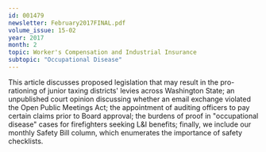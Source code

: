 ```yaml
---
id: 001479
newsletter: February2017FINAL.pdf
volume_issue: 15-02
year: 2017
month: 2
topic: Worker's Compensation and Industrial Insurance
subtopic: "Occupational Disease"
---
```


This article discusses proposed legislation that may result in the pro-rationing of junior taxing districts' levies across Washington State; an unpublished court opinion discussing whether an email exchange violated the Open Public Meetings Act; the appointment of auditing officers to pay certain claims prior to Board approval; the burdens of proof in "occupational disease" cases for firefighters seeking L&I benefits; finally, we include our monthly Safety Bill column, which enumerates the importance of safety checklists.